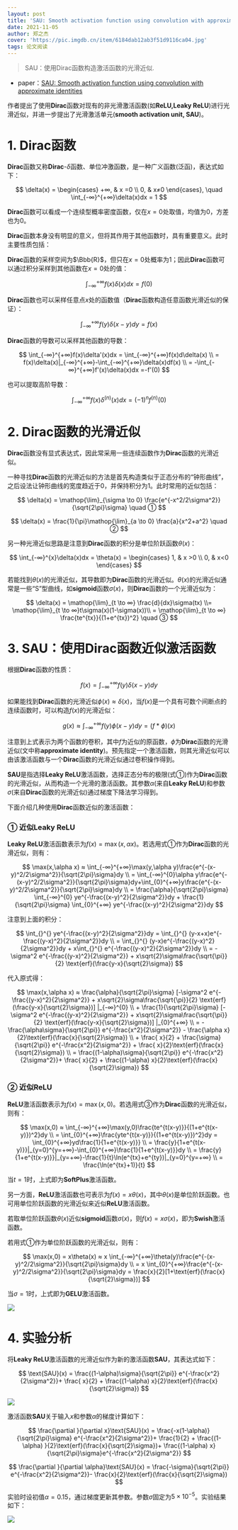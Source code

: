 ```yaml
---
layout: post
title: 'SAU: Smooth activation function using convolution with approximate identities'
date: 2021-11-05
author: 郑之杰
cover: 'https://pic.imgdb.cn/item/6184dab12ab3f51d9116ca04.jpg'
tags: 论文阅读
---
```


> SAU：使用Dirac函数构造激活函数的光滑近似.

- paper：[SAU: Smooth activation function using convolution with approximate identities](https://arxiv.org/abs/2109.13210)

作者提出了使用**Dirac**函数对现有的非光滑激活函数(如**ReLU,Leaky ReLU**)进行光滑近似，并进一步提出了光滑激活单元(**smooth activation unit, SAU**)。

# 1. Dirac函数
**Dirac**函数又称**Dirac**-$\delta$函数、单位冲激函数，是一种广义函数(泛函)，表达式如下：

$$ \delta(x) = \begin{cases} +∞, & x =0 \\ 0, & x≠0 \end{cases}, \quad \int_{-∞}^{+∞}\delta(x)dx = 1 $$

**Dirac**函数可以看成一个连续型概率密度函数，仅在$x=0$处取值，均值为$0$，方差也为$0$。

**Dirac**函数本身没有明显的意义，但将其作用于其他函数时，具有重要意义。此时主要性质包括：

**Dirac**函数的采样空间为$\Bbb{R}$，但只在$x=0$处概率为$1$；因此**Dirac**函数可以通过积分采样到其他函数在$x=0$处的值：

$$ \int_{-∞}^{+∞}f(x)\delta(x)dx = f(0) $$

**Dirac**函数也可以采样任意点$x$处的函数值（**Dirac**函数构造任意函数光滑近似的保证）：

$$ \int_{-∞}^{+∞}f(y)\delta(x-y)dy = f(x) $$

**Dirac**函数的导数可以采样其他函数的导数：

$$ \int_{-∞}^{+∞}f(x)\delta'(x)dx = \int_{-∞}^{+∞}f(x)d\delta(x) \\ = f(x)\delta(x)|_{-∞}^{+∞}-\int_{-∞}^{+∞}\delta(x)df(x) \\ = -\int_{-∞}^{+∞}f'(x)\delta(x)dx =-f'(0) $$

也可以提取高阶导数：

$$ \int_{-∞}^{+∞}f(x)\delta^{(n)}(x)dx = (-1)^{n}f^{(n)}(0) $$

# 2. Dirac函数的光滑近似
**Dirac**函数没有显式表达式，因此常采用一些连续函数作为**Dirac**函数的光滑近似。

一种寻找**Dirac**函数的光滑近似的方法是首先构造类似于正态分布的“钟形曲线”，之后设法让钟形曲线的宽度趋近于$0$，并保持积分为$1$。此时常用的近似包括：

$$ \delta(x) = \mathop{\lim}_{\sigma \to 0} \frac{e^{-x^2/2\sigma^2}}{\sqrt{2\pi}\sigma} \quad ① $$

$$ \delta(x) = \frac{1}{\pi}\mathop{\lim}_{a \to 0} \frac{a}{x^2+a^2} \quad ② $$

另一种光滑近似思路是注意到**Dirac**函数的积分是单位阶跃函数$\theta(x)$：

$$ \int_{-∞}^{x}\delta(x)dx = \theta(x) = \begin{cases} 1, & x >0 \\ 0, & x<0 \end{cases} $$

若能找到$\theta(x)$的光滑近似，其导数即为**Dirac**函数的光滑近似。$\theta(x)$的光滑近似通常是一些“S”型曲线，如**sigmoid**函数$\sigma(x)$，则**Dirac**函数的一个光滑近似为：

$$ \delta(x) =  \mathop{\lim}_{t \to ∞} \frac{d}{dx}\sigma(tx) \\= \mathop{\lim}_{t \to ∞}t\sigma(x)(1-\sigma(x))\\ = \mathop{\lim}_{t \to ∞} \frac{te^{tx}}{(1+e^{tx})^2} \quad ③ $$

# 3. SAU：使用Dirac函数近似激活函数
根据**Dirac**函数的性质：

$$ f(x) = \int_{-∞}^{+∞}f(y)\delta(x-y)dy  $$

如果能找到**Dirac**函数的光滑近似$\phi(x)≈\delta(x)$，当$f(x)$是一个具有可数个间断点的连续函数时，可以构造$f(x)$的光滑近似：

$$ g(x)≈ \int_{-∞}^{+∞}f(y)\phi(x-y)dy = (f* \phi)(x) $$

注意到上式表示为两个函数的卷积，其中$f$为近似的原函数，$\phi$为**Dirac**函数的光滑近似(文中称**approximate identity**)。预先指定一个激活函数，则其光滑近似可以由该激活函数与一个**Dirac**函数的光滑近似通过卷积操作得到。

**SAU**是指选择**Leaky ReLU**激活函数，选择正态分布的极限(式①)作为**Dirac**函数的光滑近似，从而构造一个光滑的激活函数。其参数$\alpha$(来自**Leaky ReLU**)和参数$\sigma$(来自**Dirac**函数的光滑近似)通过梯度下降法学习得到。

下面介绍几种使用**Dirac**函数近似的激活函数：

### ① 近似Leaky ReLU
**Leaky ReLU**激活函数表示为$f(x)=\max(x,\alpha x)$。若选用式①作为**Dirac**函数的光滑近似，则有：

$$ \max(x,\alpha x) ≈ \int_{-∞}^{+∞}\max(y,\alpha y)\frac{e^{-(x-y)^2/2\sigma^2}}{\sqrt{2\pi}\sigma}dy \\ = \int_{-∞}^{0}\alpha y\frac{e^{-(x-y)^2/2\sigma^2}}{\sqrt{2\pi}\sigma}dy+\int_{0}^{+∞}y\frac{e^{-(x-y)^2/2\sigma^2}}{\sqrt{2\pi}\sigma}dy \\ = \frac{\alpha}{\sqrt{2\pi}\sigma} \int_{-∞}^{0} ye^{-\frac{(x-y)^2}{2\sigma^2}}dy +  \frac{1}{\sqrt{2\pi}\sigma} \int_{0}^{+∞} ye^{-\frac{(x-y)^2}{2\sigma^2}}dy   $$

注意到上面的积分：

$$  \int_{}^{} ye^{-\frac{(x-y)^2}{2\sigma^2}}dy = \int_{}^{} (y-x+x)e^{-\frac{(y-x)^2}{2\sigma^2}}dy \\ = \int_{}^{} (y-x)e^{-\frac{(y-x)^2}{2\sigma^2}}dy + x\int_{}^{} e^{-\frac{(y-x)^2}{2\sigma^2}}dy \\ = -\sigma^2 e^{-\frac{(y-x)^2}{2\sigma^2}} + x\sqrt{2}\sigma\frac{\sqrt{\pi}}{2} \text{erf}(\frac{y-x}{\sqrt{2}\sigma}) $$

代入原式得：

$$ \max(x,\alpha x) ≈ \frac{\alpha}{\sqrt{2\pi}\sigma} [-\sigma^2 e^{-\frac{(y-x)^2}{2\sigma^2}} + x\sqrt{2}\sigma\frac{\sqrt{\pi}}{2} \text{erf}(\frac{y-x}{\sqrt{2}\sigma})] |_{-∞}^{0}  \\ +  \frac{1}{\sqrt{2\pi}\sigma} [-\sigma^2 e^{-\frac{(y-x)^2}{2\sigma^2}} + x\sqrt{2}\sigma\frac{\sqrt{\pi}}{2} \text{erf}(\frac{y-x}{\sqrt{2}\sigma})] |_{0}^{+∞}  \\ = -\frac{\alpha\sigma}{\sqrt{2\pi}}  e^{-\frac{x^2}{2\sigma^2}} - \frac{\alpha x}{2}\text{erf}(\frac{x}{\sqrt{2}\sigma}) \\ +  \frac{ x}{2} + \frac{\sigma}{\sqrt{2\pi}}  e^{-\frac{x^2}{2\sigma^2}} + \frac{ x}{2}\text{erf}(\frac{x}{\sqrt{2}\sigma}) \\ =  \frac{(1-\alpha)\sigma}{\sqrt{2\pi}}  e^{-\frac{x^2}{2\sigma^2}}+  \frac{ x}{2} +  \frac{(1-\alpha) x}{2}\text{erf}(\frac{x}{\sqrt{2}\sigma}) $$

### ② 近似ReLU
**ReLU**激活函数表示为$f(x)=\max(x,0)$。若选用式③作为**Dirac**函数的光滑近似，则有：

$$ \max(x,0) ≈ \int_{-∞}^{+∞}\max(y,0)\frac{te^{t(x-y)}}{(1+e^{t(x-y)})^2}dy \\ = \int_{0}^{+∞}\frac{yte^{t(x-y)}}{(1+e^{t(x-y)})^2}dy =  \int_{0}^{+∞}yd\frac{1}{1+e^{t(x-y)}} \\ = \frac{y}{1+e^{t(x-y)}}|_{y=0}^{y=+∞}-\int_{0}^{+∞}\frac{1}{1+e^{t(x-y)}}dy \\ = \frac{y}{1+e^{t(x-y)}}|_{y=+∞}-\frac{1}{t}\ln(e^{tx}+e^{ty})|_{y=0}^{y=+∞} \\ = \frac{\ln(e^{tx}+1)}{t} $$

当$t=1$时，上式即为**SoftPlus**激活函数。

另一方面，**ReLU**激活函数也可表示为$f(x)=x\theta(x)$，其中$\theta(x)$是单位阶跃函数。也可用单位阶跃函数的光滑近似来近似**ReLU**激活函数。

若取单位阶跃函数$\theta(x)$近似**sigmoid**函数$\sigma(x)$，则$f(x)=x\sigma(x)$，即为**Swish**激活函数。

若用式①作为单位阶跃函数的光滑近似，则有：

$$ \max(x,0) = x\theta(x) ≈ x \int_{-∞}^{+∞}\theta(y)\frac{e^{-(x-y)^2/2\sigma^2}}{\sqrt{2\pi}\sigma}dy \\ = x \int_{0}^{+∞}\frac{e^{-(x-y)^2/2\sigma^2}}{\sqrt{2\pi}\sigma}dy  = \frac{x}{2}[1+\text{erf}(\frac{x}{\sqrt{2}\sigma})] $$

当$\sigma=1$时，上式即为**GELU**激活函数。

![](https://pic.imgdb.cn/item/618613912ab3f51d919935a2.jpg)


# 4. 实验分析
将**Leaky ReLU**激活函数的光滑近似作为新的激活函数**SAU**，其表达式如下：

$$ \text{SAU}(x) =  \frac{(1-\alpha)\sigma}{\sqrt{2\pi}}  e^{-\frac{x^2}{2\sigma^2}}+  \frac{ x}{2} +  \frac{(1-\alpha) x}{2}\text{erf}(\frac{x}{\sqrt{2}\sigma}) $$

![](https://pic.imgdb.cn/item/61860fb12ab3f51d91943de0.jpg)

激活函数**SAU**关于输入$x$和参数$\alpha$的梯度计算如下：

$$ \frac{\partial }{\partial x}\text{SAU}(x) = \frac{-x(1-\alpha)}{\sqrt{2\pi}\sigma}  e^{-\frac{x^2}{2\sigma^2}}+  \frac{1}{2} +  \frac{(1-\alpha) }{2}\text{erf}(\frac{x}{\sqrt{2}\sigma})+  \frac{(1-\alpha) x}{\sqrt{2\pi}\sigma}e^{-\frac{x^2}{2\sigma^2}}   $$

$$ \frac{\partial }{\partial \alpha}\text{SAU}(x) = \frac{-\sigma}{\sqrt{2\pi}}  e^{-\frac{x^2}{2\sigma^2}}- \frac{x}{2}\text{erf}(\frac{x}{\sqrt{2}\sigma}) $$

实验时设初值$\alpha =0.15$，通过梯度更新其参数。参数$\sigma$固定为$5\times 10^{-5}$。实验结果如下：

![](https://pic.imgdb.cn/item/61860d992ab3f51d919145a4.jpg)